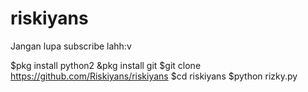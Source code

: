 # riskiyans

Jangan lupa subscribe lahh:v

$pkg install python2
&pkg install git
$git clone https://github.com/Riskiyans/riskiyans
$cd riskiyans
$python rizky.py
